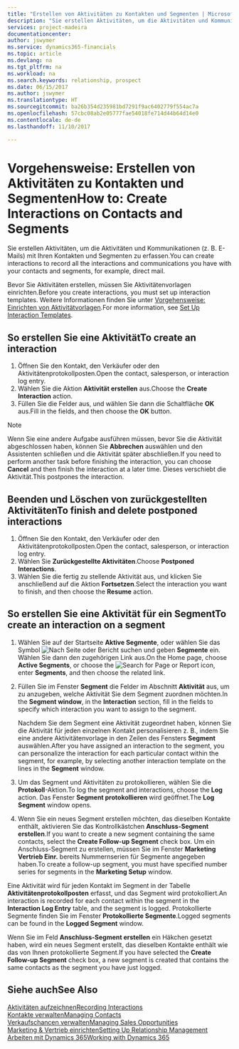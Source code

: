 ```yaml
---
title: "Erstellen von Aktivitäten zu Kontakten und Segmenten | Microsoft Docs"
description: "Sie erstellen Aktivitäten, um die Aktivitäten und Kommunikationen (z. B. E-Mails) mit Ihren Kontakten und Segmenten in Dynamics 365 zu erfassen."
services: project-madeira
documentationcenter: 
author: jswymer
ms.service: dynamics365-financials
ms.topic: article
ms.devlang: na
ms.tgt_pltfrm: na
ms.workload: na
ms.search.keywords: relationship, prospect
ms.date: 06/15/2017
ms.author: jswymer
ms.translationtype: HT
ms.sourcegitcommit: ba26b354d235981bd7291f9ac6402779f554ac7a
ms.openlocfilehash: 57cbc08ab2e05777fae54018fe714d44b64d14e0
ms.contentlocale: de-de
ms.lasthandoff: 11/10/2017

---
```

# <a name="how-to-create-interactions-on-contacts-and-segments"></a><span data-ttu-id="f7e8f-103">Vorgehensweise: Erstellen von Aktivitäten zu Kontakten und Segmenten</span><span class="sxs-lookup"><span data-stu-id="f7e8f-103">How to: Create Interactions on Contacts and Segments</span></span>
<span data-ttu-id="f7e8f-104">Sie erstellen Aktivitäten, um die Aktivitäten und Kommunikationen (z. B. E-Mails) mit Ihren Kontakten und Segmenten zu erfassen.</span><span class="sxs-lookup"><span data-stu-id="f7e8f-104">You can create interactions to record all the interactions and communications you have with your contacts and segments, for example, direct mail.</span></span>

<span data-ttu-id="f7e8f-105">Bevor Sie Aktivitäten erstellen, müssen Sie Aktivitätenvorlagen einrichten.</span><span class="sxs-lookup"><span data-stu-id="f7e8f-105">Before you create interactions, you must set up interaction templates.</span></span> <span data-ttu-id="f7e8f-106">Weitere Informationen finden Sie unter [Vorgehensweise: Einrichten von Aktivitätvorlagen](marketing-interactions.md).</span><span class="sxs-lookup"><span data-stu-id="f7e8f-106">For more information, see  [Set Up Interaction Templates](marketing-interactions.md).</span></span>

## <a name="to-create-an-interaction"></a><span data-ttu-id="f7e8f-107">So erstellen Sie eine Aktivität</span><span class="sxs-lookup"><span data-stu-id="f7e8f-107">To create an interaction</span></span>
1. <span data-ttu-id="f7e8f-108">Öffnen Sie den Kontakt, den Verkäufer oder den Aktivitätenprotokollposten.</span><span class="sxs-lookup"><span data-stu-id="f7e8f-108">Open the contact, salesperson, or interaction log entry.</span></span>
2. <span data-ttu-id="f7e8f-109">Wählen Sie die Aktion **Aktivität erstellen** aus.</span><span class="sxs-lookup"><span data-stu-id="f7e8f-109">Choose the **Create Interaction** action.</span></span>
3. <span data-ttu-id="f7e8f-110">Füllen Sie die Felder aus, und wählen Sie dann die Schaltfläche **OK** aus.</span><span class="sxs-lookup"><span data-stu-id="f7e8f-110">Fill in the fields, and then choose the **OK** button.</span></span>

> [!NOTE]  
>   <span data-ttu-id="f7e8f-111">Wenn Sie eine andere Aufgabe ausführen müssen, bevor Sie die Aktivität abgeschlossen haben, können Sie **Abbrechen** auswählen und den Assistenten schließen und die Aktivität später abschließen.</span><span class="sxs-lookup"><span data-stu-id="f7e8f-111">If you need to perform another task before finishing the interaction, you can choose **Cancel** and then finish the interaction at a later time.</span></span> <span data-ttu-id="f7e8f-112">Dieses verschiebt die Aktivität.</span><span class="sxs-lookup"><span data-stu-id="f7e8f-112">This postpones the interaction.</span></span>

## <a name="to-finish-and-delete-postponed-interactions"></a><span data-ttu-id="f7e8f-113">Beenden und Löschen von zurückgestellten Aktivitäten</span><span class="sxs-lookup"><span data-stu-id="f7e8f-113">To finish and delete postponed interactions</span></span>
1. <span data-ttu-id="f7e8f-114">Öffnen Sie den Kontakt, den Verkäufer oder den Aktivitätenprotokollposten.</span><span class="sxs-lookup"><span data-stu-id="f7e8f-114">Open the contact, salesperson, or interaction log entry.</span></span>
2. <span data-ttu-id="f7e8f-115">Wählen Sie **Zurückgestellte Aktivitäten**.</span><span class="sxs-lookup"><span data-stu-id="f7e8f-115">Choose **Postponed Interactions**.</span></span>
3. <span data-ttu-id="f7e8f-116">Wählen Sie die fertig zu stellende Aktivität aus, und klicken Sie anschließend auf die Aktion **Fortsetzen**.</span><span class="sxs-lookup"><span data-stu-id="f7e8f-116">Select the interaction you want to finish, and then choose the **Resume** action.</span></span>

## <a name="to-create-an-interaction-on-a-segment"></a><span data-ttu-id="f7e8f-117">So erstellen Sie eine Aktivität für ein Segment</span><span class="sxs-lookup"><span data-stu-id="f7e8f-117">To create an interaction on a segment</span></span>
1. <span data-ttu-id="f7e8f-118">Wählen Sie auf der Startseite **Aktive Segmente**, oder wählen Sie das Symbol ![Nach Seite oder Bericht suchen](media/ui-search/search_small.png "Nach Seite oder Bericht suchen") und geben **Segmente** ein. Wählen Sie dann den zugehörigen Link aus.</span><span class="sxs-lookup"><span data-stu-id="f7e8f-118">On the Home page, choose **Active Segments**, or choose the ![Search for Page or Report](media/ui-search/search_small.png "Search for Page or Report icon") icon, enter **Segments**, and then choose the related link.</span></span>
2. <span data-ttu-id="f7e8f-119">Füllen Sie im Fenster **Segment** die Felder im Abschnitt **Aktivität** aus, um zu anzugeben, welche Aktivität Sie dem Segment zuordnen möchten.</span><span class="sxs-lookup"><span data-stu-id="f7e8f-119">In the **Segment window**, in the **Interaction** section, fill in the fields to specify which interaction you want to assign to the segment.</span></span>

    <span data-ttu-id="f7e8f-120">Nachdem Sie dem Segment eine Aktivität zugeordnet haben, können Sie die Aktivität für jeden einzelnen Kontakt personalisieren z. B., indem Sie eine andere Aktivitätenvorlage in den Zeilen des Fensters **Segment** auswählen.</span><span class="sxs-lookup"><span data-stu-id="f7e8f-120">After you have assigned an interaction to the segment, you can personalize the interaction for each particular contact within the segment, for example, by selecting another interaction template on the lines in the **Segment** window.</span></span>  
3. <span data-ttu-id="f7e8f-121">Um das Segment und Aktivitäten zu protokollieren, wählen Sie die **Protokoll**-Aktion.</span><span class="sxs-lookup"><span data-stu-id="f7e8f-121">To log the segment and interactions, choose the **Log** action.</span></span> <span data-ttu-id="f7e8f-122">Das Fenster **Segment protokollieren** wird geöffnet.</span><span class="sxs-lookup"><span data-stu-id="f7e8f-122">The **Log Segment** window opens.</span></span>
4. <span data-ttu-id="f7e8f-123">Wenn Sie ein neues Segment erstellen möchten, das dieselben Kontakte enthält, aktivieren Sie das Kontrollkästchen **Anschluss-Segment erstellen**.</span><span class="sxs-lookup"><span data-stu-id="f7e8f-123">If you want to create a new segment containing the same contacts, select the **Create Follow-up Segment** check box.</span></span> <span data-ttu-id="f7e8f-124">Um ein Anschluss-Segment zu erstellen, müssen Sie im Fenster **Marketing Vertrieb Einr.** bereits Nummernserien für Segmente angegeben haben.</span><span class="sxs-lookup"><span data-stu-id="f7e8f-124">To create a follow-up segment, you must have specified number series for segments in the **Marketing Setup** window.</span></span>

<span data-ttu-id="f7e8f-125">Eine Aktivität wird für jeden Kontakt im Segment in der Tabelle **Aktivitätenprotokollposten** erfasst, und das Segment wird protokolliert.</span><span class="sxs-lookup"><span data-stu-id="f7e8f-125">An interaction is recorded for each contact within the segment in the **Interaction Log Entry** table, and the segment is logged.</span></span> <span data-ttu-id="f7e8f-126">Protokollierte Segmente finden Sie im Fenster **Protokollierte Segmente**.</span><span class="sxs-lookup"><span data-stu-id="f7e8f-126">Logged segments can be found in the **Logged Segment** window.</span></span>

<span data-ttu-id="f7e8f-127">Wenn Sie im Feld **Anschluss-Segment erstellen** ein Häkchen gesetzt haben, wird ein neues Segment erstellt, das dieselben Kontakte enthält wie das von Ihnen protokollierte Segment.</span><span class="sxs-lookup"><span data-stu-id="f7e8f-127">If you have selected the **Create Follow-up Segment** check box, a new segment is created that contains the same contacts as the segment you have just logged.</span></span>

## <a name="see-also"></a><span data-ttu-id="f7e8f-128">Siehe auch</span><span class="sxs-lookup"><span data-stu-id="f7e8f-128">See Also</span></span>
[<span data-ttu-id="f7e8f-129">Aktivitäten aufzeichnen</span><span class="sxs-lookup"><span data-stu-id="f7e8f-129">Recording Interactions</span></span>](marketing-interactions.md)  
[<span data-ttu-id="f7e8f-130">Kontakte verwalten</span><span class="sxs-lookup"><span data-stu-id="f7e8f-130">Managing Contacts</span></span>](marketing-contacts.md)  
[<span data-ttu-id="f7e8f-131">Verkaufschancen verwalten</span><span class="sxs-lookup"><span data-stu-id="f7e8f-131">Managing Sales Opportunities</span></span>](marketing-manage-sales-opportunities.md)  
[<span data-ttu-id="f7e8f-132">Marketing & Vertrieb einrichten</span><span class="sxs-lookup"><span data-stu-id="f7e8f-132">Setting Up Relationship Management</span></span>](marketing-setup-marketing.md)  
[<span data-ttu-id="f7e8f-133">Arbeiten mit Dynamics 365</span><span class="sxs-lookup"><span data-stu-id="f7e8f-133">Working with Dynamics 365</span></span>](ui-work-product.md)

